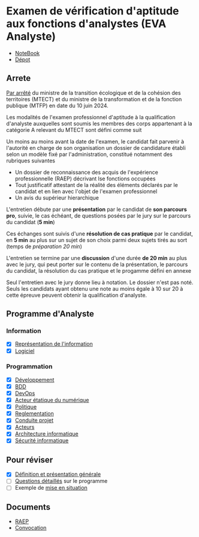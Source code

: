 # Examen de vérification d'aptitude aux fonctions d'analystes (EVA Analyste)

- [NoteBook](https://notebooklm.google.com/notebook/0f49755d-79c0-47b7-8d98-345b6f1ec081)
- [Dépot](https://github.com/cboucheIGN/revision-eva)

## Arrete

[Par arrêté](https://www.legifrance.gouv.fr/jorf/id/JORFTEXT000049909467) du ministre de la transition écologique et de la cohésion des territoires (MTECT) et du ministre de la transformation et de la fonction publique (MTFP) en date du 10 juin 2024.

Les modalités de l'examen professionnel d'aptitude à la qualification d'analyste auxquelles sont soumis les membres des corps appartenant à la catégorie A relevant du MTECT sont défini comme suit

Un moins au moins avant la date de l'examen, le candidat fait parvenir à l'autorité en charge de son organisation un dossier de candidature établi selon un modèle fixé par l'administration, constitué notamment des rubriques suivantes

- Un dossier de reconnaissance des acquis de l'expérience professionnelle (RAEP) décrivant lse fonctions occupées
- Tout justificatif attestant de la réalité des éléments déclarés par le candidat et en lien avec l'objet de l'examen professionnel
- Un avis du supérieur hierarchique

L'entretien débute par une **présentation** par le candidat de **son parcours pro**, suivie, le cas échéant, de questions posées par le jury sur le parcours du candidat (**5 min**)

Ces échanges sont suivis d'une **résolution de cas pratique** par le candidat, en **5 min** au plus sur un sujet de son choix parmi deux sujets tirés au sort (temps de *préparation 20 min*)

L'entretien se termine par une **discussion** d'une durée **de 20 min** au plus avec le jury, qui peut porter sur le contenu de la présentation, le parcours du candidat, la résolution du cas pratique et le progamme défini en annexe

Seul l'entretien avec le jury donne lieu à notation. Le dossier n'est pas noté. Seuls les candidats ayant obtenu une note au moins égale à 10 sur 20 à cette épreuve peuvent obtenir la qualification d'analyste.

## Programme d'Analyste

### Information

- [X] [Représentation de l'information](fiches/101-information.md)
- [X] [Logiciel](fiches/102-logiciel.md)

### Programmation

- [X] [Développement](fiches/211-developpement.md)
- [X] [BDD](fiches/212-bdd.md)
- [X] [DevOps](fiches/213-devops.md)
- [X] [Acteur étatique du numérique](fiches/214-gouv.md)
- [X] [Politique](fiches/215-politique.md)
- [X] [Reglementation](fiches/216-reglementation.md)
- [X] [Conduite projet](fiches/217-projet.md)
- [X] [Acteurs](fiches/218-acteurs.md)
- [X] [Architecture informatique](fiches/219-archi.md)
- [X] [Sécurité informatique](fiches/220-securite.md)

## Pour réviser

- [X] [Définition et présentation générale](questions/general.md)
- [ ] [Questions détaillés](questions/detail.md) sur le programme
- [ ] Exemple de [mise en situation](questions/round-1.md)

## Documents

- [RAEP](doc/BOUCHE_Clement_2024-ANALYSTE-62_dossier_RAEP.pdf)
- [Convocation](doc/2024-ANALYSTE-62-20043-Convocations_Candidats_Epreuve_Orale_EVA_ANALYSTE-CONVOC3.pdf)
